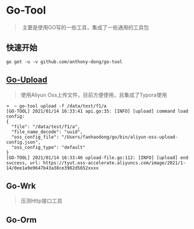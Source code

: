 # Go-Tool

> ​	主要是使用GO写的一些工具，集成了一些通用的工具包

## 快速开始

```shell
go get -u -v github.com/anthony-dong/go-tool
```


## [Go-Upload](./command/upload)

>   使用Aliyun Oss上传文件，目前方便使用，且集成了Typora使用

```shell
➜  ~ go-tool upload -f /data/test/f1/a 
[GO-TOOL] 2021/01/14 16:33:41 api.go:35: [INFO] [upload] command load config:
{
  "file": "/data/test/f1/a",
  "file_name_decode": "uuid",
  "oss_config_file": "/Users/fanhaodong/go/bin/aliyun-oss-upload-config.json",
  "oss_config_type": "default"
}
[GO-TOOL] 2021/01/14 16:33:46 upload-file.go:112: [INFO] [upload] end success, url: https://tyut.oss-accelerate.aliyuncs.com/image/2021/1-14/0ee1a9e9647b43a38ce3982d5652xxxx
```
## Go-Wrk

>  压测Http接口工具

## Go-Orm